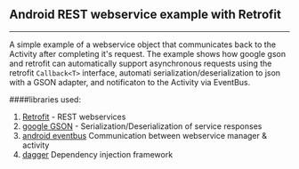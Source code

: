 ## Android REST webservice example with Retrofit

---
A simple example of a webservice object that communicates back to the Activity after completing it's request. The example shows how google gson and retrofit can automatically support asynchronous requests using the retrofit ```Callback<T>``` interface, automati serialization/deserialization to json with a GSON adapter, and notificaton to the Activity via EventBus.

####libraries used: 

1. [Retrofit](http://github.com/square/retrofit) - REST webservices
2. [google GSON](http://www.google.com/needs-url) - Serialization/Deserialization of service responses
3. [android eventbus](http://www.eventbus.com/needs-url) Communication between webservice manager & activity
4. [dagger](http://www.dagger.com/needs-url) Dependency injection framework
